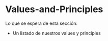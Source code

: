 # Values-and-Principles

Lo que se espera de esta sección:
- Un listado de nuestros values y principles
